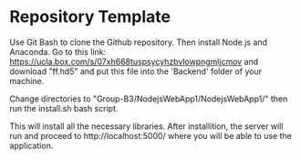 # Repository Template

Use Git Bash to clone the Github repository. Then install Node.js and Anaconda. Go to this link: https://ucla.box.com/s/07xh668tuspsycyhzbvlowpngmljcmov
and download "ff.hd5" and put this file into the 'Backend' folder of your machine.

Change directories to "Group-B3/NodejsWebApp1/NodejsWebApp1/" then run the install.sh bash script.

This will install all the necessary libraries. After installition, the server will run and proceed to http://localhost:5000/ where you will be able to use the application.
